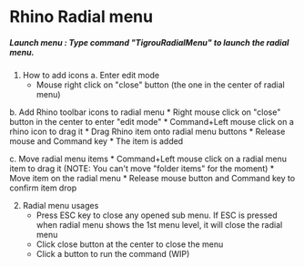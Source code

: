 # Rhino Radial menu

##### Launch menu : Type command "TigrouRadialMenu" to launch the radial menu.

1. How to add icons
  a. Enter edit mode
    * Mouse right click on "close" button (the one in the center of radial menu)
      
  b. Add Rhino toolbar icons to radial menu
    * Right mouse click on "close" button in the center to enter "edit mode"
    * Command+Left mouse click on a rhino icon to drag it
    * Drag Rhino item onto radial menu buttons
    * Release mouse and Command key
    * The item is added
      
  c. Move radial menu items
    * Command+Left mouse click on a radial menu item to drag it (NOTE: You can't move "folder items" for the moment)
    * Move item on the radial menu
    * Release mouse button and Command key to confirm item drop

2. Radial menu usages
   * Press ESC key to close any opened sub menu. If ESC is pressed when radial menu shows the 1st menu level, it will close the radial menu
   * Click close button at the center to close the menu
   * Click a button to run the command (WIP)
